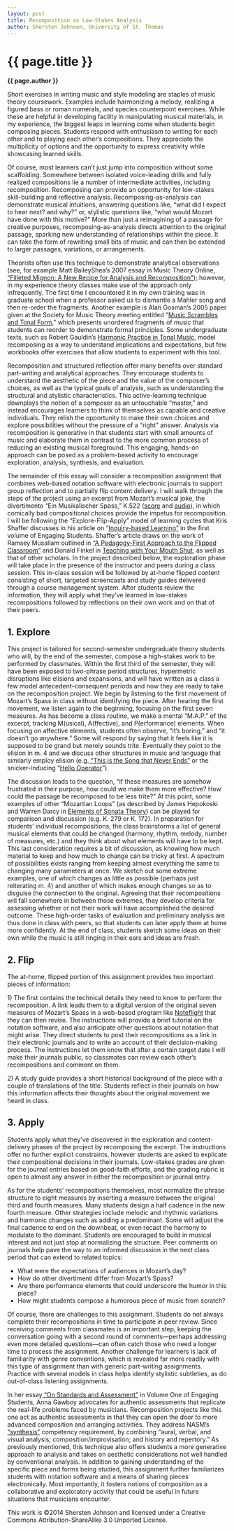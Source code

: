 ```yaml
---
layout: post
title: Recomposition as Low-Stakes Analysis
author: Shersten Johnson, University of St. Thomas
---
```


{{ page.title }}
================
**{{ page.author }}**

Short exercises in writing music and style modeling are staples of music theory coursework. Examples include harmonizing a melody, realizing a figured bass or roman numerals, and species counterpoint exercises. While these are helpful in developing facility in manipulating musical materials, in my experience, the biggest leaps in learning come when students begin composing pieces. Students respond with enthusiasm to writing for each other and to playing each other’s compositions. They appreciate the multiplicity of options and the opportunity to express creativity while showcasing learned skills.

Of course, most learners can’t just jump into composition without some scaffolding. Somewhere between isolated voice-leading drills and fully realized compositions lie a number of intermediate activities, including recomposition. Recomposing can provide an opportunity for low-stakes skill-building and reflective analysis. Recomposing-as-analysis can demonstrate musical intuitions, answering questions like, “what did I expect to hear next? and why?” or, stylistic questions like, “what would Mozart have done with this motive?” More than just a reimagining of a passage for creative purposes, recomposing-as-analysis directs attention to the original passage, sparking new understanding of relationships within the piece. It can take the form of rewriting small bits of music and can then be extended to larger passages, variations, or arrangements.

Theorists often use this technique to demonstrate analytical observations (see, for example Matt BaileyShea’s 2007 essay in Music Theory Online, [“Filleted Mignon: A New Recipe for Analysis and Recomposition”](http://www.google.com/url?q=http%3A%2F%2Fwww.mtosmt.org%2Fissues%2Fmto.07.13.4%2Fmto.07.13.4.baileyshea.html&sa=D&sntz=1&usg=AFQjCNH6YCCFhyW6JTrxY3ZIC5Ee_wmSUg)); however, in my experience theory classes make use of the approach only infrequently. The first time I encountered it in my own training was in graduate school when a professor asked us to dismantle a Mahler song and then re-order the fragments. Another example is Alan Gosman’s 2005 paper given at the Society for Music Theory meeting entitled “[Music Scrambles and Tonal Form,](http://www.google.com/url?q=http%3A%2F%2Fsocietymusictheory.org%2Fsites%2Fdefault%2Ffiles%2F2005_Program.pdf&sa=D&sntz=1&usg=AFQjCNGRrJvLfDM8Ge7JLdTLDWDjL5A3iw)” which presents unordered fragments of music that students can reorder to demonstrate formal principles. Some undergraduate texts, such as Robert Gauldin’s [Harmonic Practice in Tonal Music](http://www.google.com/url?q=http%3A%2F%2Fbooks.wwnorton.com%2Fbooks%2FAuthor.aspx%3Fid%3D10278&sa=D&sntz=1&usg=AFQjCNFt8tHrYKtQQ-lvK_w9wuZuFjHm2Q), model recomposing as a way to understand implications and expectations, but few workbooks offer exercises that allow students to experiment with this tool.

Recomposition and structured reflection offer many benefits over standard part-writing and analytical approaches. They encourage students to understand the aesthetic of the piece and the value of the composer’s choices, as well as the typical goals of analysis, such as understanding the structural and stylistic characteristics. This active-learning technique downplays the notion of a composer as an untouchable “master,” and instead encourages learners to think of themselves as capable and creative individuals. They relish the opportunity to make their own choices and explore possibilities without the pressure of a “right” answer. Analysis via recomposition is generative in that students start with small amounts of music and elaborate them in contrast to the more common process of reducing an existing musical foreground.  This engaging, hands-on approach can be posed as a problem-based activity to encourage exploration, analysis, synthesis, and evaluation. 

The remainder of this essay will consider a recomposition assignment that combines web-based notation software with electronic journals to support group reflection and to partially flip content delivery. I will walk through the steps of the project using an excerpt from Mozart’s musical joke, the divertimento “Ein Musikalischer Spass,” K.522 (<a href="http://www.google.com/url?q=http%3A%2F%2Fimslp.org%2Fwiki%2FEin_musikalischer_Spa%25C3%259F%2C_K.522_(Mozart%2C_Wolfgang_Amadeus)&sa=D&sntz=1&usg=AFQjCNEQX72d5ZZKHd7KBLuRsm8-C-TGbw)">score</a> and <a href="https://www.youtube.com/watch?v=wzaQixVGoQg">audio</a>), in which comically bad compositional choices provide the impetus for recomposition. I will be following the “Explore-Flip-Apply” model of learning cycles that Kris Shaffer discusses in his article on “[Inquiry-based Learning”](http://www.google.com/url?q=http%3A%2F%2Fwww.flipcamp.org%2Fengagingstudents%2Fshafferpt3.html&sa=D&sntz=1&usg=AFQjCNH0EWR23BRiKklSm_l3ROLulRuVZw) in the first volume of Engaging Students. Shaffer’s article draws on the work of Ramsey Musallam outlined in [“A Pedagogy-First Approach to the Flipped Classroom”](http://www.google.com/url?q=http%3A%2F%2Fwww.cyclesoflearning.com%2Flearning--instruction%2Fa-pedagogy-first-approach-to-the-flipped-classroom&sa=D&sntz=1&usg=AFQjCNEwh6BP9M1J-0a46EvsL_yjTfv9VQ) and Donald Finkel in [Teaching with Your Mouth Shut](https://www.google.com/url?q=https%3A%2F%2Fopenlibrary.org%2Fworks%2FOL3493342W%2FTeaching_with_Your_Mouth_Shut&sa=D&sntz=1&usg=AFQjCNGEx3eXDoYsWg5eSF645jHtWGGgig), as well as that of other scholars. In the project described below, the exploration phase will take place in the presence of the instructor and peers during a class session. This in-class session will be followed by at-home flipped content consisting of short, targeted screencasts and study guides delivered through a course management system. After students review the information, they will apply what they’ve learned in low-stakes recompositions followed by reflections on their own work and on that of their peers.

## 1. Explore

This project is tailored for second-semester undergraduate theory students who will, by the end of the semester, compose a high-stakes work to be performed by classmates. Within the first third of the semester, they will have been exposed to two-phrase period structures, hypermetric disruptions like elisions and expansions, and will have written as a class a few model antecedent–consequent periods and now they are ready to take on the recomposition project. We begin by listening to the first movement of Mozart’s Spass in class without identifying the piece. After hearing the first movement, we listen again to the beginning, focusing on the first seven measures. As has become a class routine, we make a mental “M.A.P.” of the excerpt, tracking M(usical), A(ffective), and P(erformance) elements. When focusing on affective elements, students often observe, “it’s boring,” and “it doesn’t go anywhere.” Some will respond by saying that it feels like it is supposed to be grand but merely sounds trite. Eventually they point to the elision in m. 4 and we discuss other structures in music and language that similarly employ elision (e.g.[ “This is the Song that Never Ends”](http://www.google.com/url?q=http%3A%2F%2Fen.wikipedia.org%2Fwiki%2FThe_Song_That_Never_Ends&sa=D&sntz=1&usg=AFQjCNHxIOqYSmSLugNglIRUlxOPRl7ilw) or the snicker-inducing “[Hello Operator](http://www.google.com/url?q=http%3A%2F%2Fen.wikipedia.org%2Fwiki%2FMiss_Susie&sa=D&sntz=1&usg=AFQjCNG45D_crDBWAye-FWzoq8k33lTUyQ)”).  

The discussion leads to the question, “if these measures are somehow frustrated in their purpose, how could we make them more effective? How could the passage be recomposed to be less trite?” At this point, some examples of other “Mozartian Loops” (as described by James Hepokoski and Warren Darcy in [Elements of Sonata Theory](http://www.google.com/url?q=http%3A%2F%2Fglobal.oup.com%2Facademic%2Fproduct%2Felements-of-sonata-theory-9780195146400%3Bjsessionid%3D2BB1DAD2B6879C9EF874F922E8B05B04%3Fcc%3Dus%26lang%3Den%26&sa=D&sntz=1&usg=AFQjCNEoDG46ve1ZsIfHTetUQahyRftCfg)) can be played for comparison and discussion (e.g. K. 279 or K. 172). In preparation for students’ individual recompositions, the class brainstorms a list of general musical elements that could be changed (harmony, rhythm, melody, number of measures, etc.) and they think about what elements will have to be kept. This last consideration requires a bit of discussion, as knowing how much material to keep and how much to change can be tricky at first. A spectrum of possibilities exists ranging from keeping almost everything the same to changing many parameters at once. We sketch out some extreme examples, one of which changes as little as possible (perhaps just reiterating m. 4) and another of which makes enough changes so as to disguise the connection to the original. Agreeing that their recompositions will fall somewhere in between those extremes, they develop criteria for assessing whether or not their work will have accomplished the desired outcome. These high-order tasks of evaluation and preliminary analysis are thus done in class with peers, so that students can later apply them at home more confidently. At the end of class, students sketch some ideas on their own while the music is still ringing in their ears and ideas are fresh.

## 2. Flip

The at-home, flipped portion of this assignment provides two important pieces of information:

​1) The first contains the technical details they need to know to perform the recomposition. A link leads them to a digital version of the original seven measures of Mozart’s Spass in a web-based program like [Noteflight](http://www.google.com/url?q=http%3A%2F%2Fwww.noteflight.com%2Flogin&sa=D&sntz=1&usg=AFQjCNH3-31ngjPRTlaPv13q-cPDriVLGQ) that they can then revise.  The instructions will provide a brief tutorial on the notation software, and also anticipate other questions about notation that might arise. They direct students to post their recompositions as a link in their electronic journals and to write an account of their decision-making process. The instructions let them know that after a certain target date I will make their journals public, so classmates can review each other’s recompositions and comment on them.

​2) A study guide provides a short historical background of the piece with a couple of translations of the title. Students reflect in their journals on how this information affects their thoughts about the original movement we heard in class.

## 3. Apply

Students apply what they’ve discovered in the exploration and content-delivery phases of the project by recomposing the excerpt. The instructions offer no further explicit constraints, however students are asked to explicate their compositional decisions in their journals. Low-stakes grades are given for the journal entries based on good-faith efforts, and the grading rubric is open to almost any answer in either the recomposition or journal entry.

As for the students’ recompositions themselves, most normalize the phrase structure to eight measures by inserting a measure between the original third and fourth measures. Many students design a half cadence in the new fourth measure. Other strategies include melodic and rhythmic variations and harmonic changes such as adding a predominant. Some will adjust the final cadence to end on the downbeat, or even recast the harmony to modulate to the dominant. Students are encouraged to build in musical interest and not just stop at normalizing the structure. Peer comments on journals help pave the way to an informed discussion in the next class period that can extend to related topics:

-   What were the expectations of audiences in Mozart’s day?
-   How do other divertimenti differ from Mozart’s Spass?
-   Are there performance elements that could underscore the humor in this piece?
-   How might students compose a humorous piece of music from scratch?

Of course, there are challenges to this assignment. Students do not always complete their recompositions in time to participate in peer review. Since receiving comments from classmates is an important step, keeping the conversation going with a second round of comments––perhaps addressing even more detailed questions––can often catch those who need a longer time to process the assignment. Another challenge for learners is lack of familiarity with genre conventions, which is revealed far more readily with this type of assignment than with generic part-writing assignments. Practice with several models in class helps identify stylistic subtleties, as do out-of-class listening assignments.

In her essay[ “On Standards and Assessment”](http://www.google.com/url?q=http%3A%2F%2Fwww.flipcamp.org%2Fengagingstudents%2Fgawboy.html&sa=D&sntz=1&usg=AFQjCNEmuGP7NpoBme7MwEIw8FVH1VlqUA) in Volume One of Engaging Students, Anna Gawboy advocates for authentic assessments that replicate the real-life problems faced by musicians. Recomposition projects like this one act as authentic assessments in that they can open the door to more advanced composition and arranging activities. They address NASM’s[ “synthesis”](http://www.google.com/url?q=http%3A%2F%2Fwww.music.org%2Findex.php%3Foption%3Dcom_content%26view%3Darticle%26id%3D1111%3Anasm-on-synthesis-in-music-learning%26catid%3D29%3A2012natlconf%26Itemi&sa=D&sntz=1&usg=AFQjCNF64bR4hcJAKK0IQxWOih-9bhMvZw) competency requirement, by combining “aural, verbal, and visual analysis; composition/improvisation; and history and repertory.” As previously mentioned, this technique also offers students a more generative approach to analysis and takes on aesthetic considerations not well handled by conventional analysis. In addition to gaining understanding of the specific piece and forms being studied, this assignment further familiarizes students with notation software and a means of sharing pieces electronically. Most importantly, it fosters notions of composition as a collaborative and exploratory activity that could be useful in future situations that musicians encounter.


This work is ©2014 Shersten Johnson and licensed under a Creative Commons Attribution-ShareAlike 3.0 Unported License.


